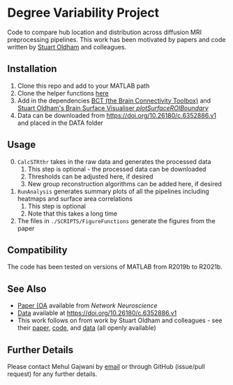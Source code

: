 # Degree Variability Project

Code to compare hub location and distribution across diffusion MRI preprocessing pipelines.
This work has been motivated by papers and code written by [Stuart Oldham](https://scholar.google.com.au/citations?hl=en&user=jj5dZe0AAAAJ&view_op=list_works&sortby=pubdate) and colleagues.

## Installation
1. Clone this repo and add to your MATLAB path
2. Clone the helper functions [here](https://github.com/magnesium2400/nihelp)
3. Add in the dependencies [BCT (the Brain Connectivity Toolbox)](https://sites.google.com/site/bctnet/) and [Stuart Oldham's Brain Surface Visualiser _plotSurfaceROIBoundary_](https://github.com/StuartJO/plotSurfaceROIBoundary)
4. Data can be downloaded from https://doi.org/10.26180/c.6352886.v1 and placed in the DATA folder

## Usage
0. `CalcSTRthr` takes in the raw data and generates the processed data
	1. This step is optional - the processed data can be downloaded
	2. Thresholds can be adjusted here, if desired
	3. New group reconstruction algorithms can be added here, if desired
1. `RunAnalysis` generates summary plots of all the pipelines including heatmaps and surface area correlations
	1. This step is optional
	2. Note that this takes a long time
2. The files in `./SCRIPTS/FigureFunctions` generate the figures from the paper

## Compatibility
The code has been tested on versions of MATLAB from R2019b to R2021b.

## See Also
- [Paper (OA](https://direct.mit.edu/netn/article/7/4/1326/116174/Can-hubs-of-the-human-connectome-be-identified) available from _Network Neuroscience_
- [Data](https://doi.org/10.26180/c.6352886.v1) available at https://doi.org/10.26180/c.6352886.v1
- This work follows on from work by Stuart Oldham and colleagues - see their [paper](https://www.sciencedirect.com/science/article/pii/S1053811920307382), [code](https://github.com/BMHLab/MotionStructuralConnectivity), and [data](https://doi.org/10.26180/5e7313d012cee) (all openly available)

## Further Details
Please contact Mehul Gajwani by [email](mailto:mehul.gajwani1@monash.edu) or through GitHub (issue/pull request) for any further details.
